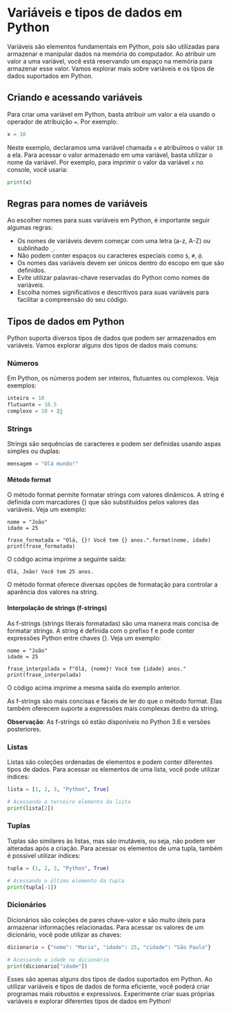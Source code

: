 # Variáveis e tipos de dados em Python

Variáveis são elementos fundamentais em Python, pois são utilizadas para armazenar e manipular dados na memória do computador. Ao atribuir um valor a uma variável, você está reservando um espaço na memória para armazenar esse valor. Vamos explorar mais sobre variáveis e os tipos de dados suportados em Python.

## Criando e acessando variáveis

Para criar uma variável em Python, basta atribuir um valor a ela usando o operador de atribuição `=`. Por exemplo:

```python
x = 10
```

Neste exemplo, declaramos uma variável chamada `x` e atribuímos o valor `10` a ela. Para acessar o valor armazenado em uma variável, basta utilizar o nome da variável. Por exemplo, para imprimir o valor da variável `x` no console, você usaria:

```python
print(x)
```

## Regras para nomes de variáveis

Ao escolher nomes para suas variáveis em Python, é importante seguir algumas regras:

- Os nomes de variáveis devem começar com uma letra (a-z, A-Z) ou sublinhado `_`.
- Não podem conter espaços ou caracteres especiais como `$`, `#`, `@`.
- Os nomes das variáveis devem ser únicos dentro do escopo em que são definidos.
- Evite utilizar palavras-chave reservadas do Python como nomes de variáveis.
- Escolha nomes significativos e descritivos para suas variáveis para facilitar a compreensão do seu código.

## Tipos de dados em Python

Python suporta diversos tipos de dados que podem ser armazenados em variáveis. Vamos explorar alguns dos tipos de dados mais comuns:

### Números

Em Python, os números podem ser inteiros, flutuantes ou complexos. Veja exemplos:

```python
inteiro = 10
flutuante = 10.5
complexo = 10 + 2j
```

### Strings

Strings são sequências de caracteres e podem ser definidas usando aspas simples ou duplas:

```python
mensagem = "Olá mundo!"
```

#### Método format

O método format permite formatar strings com valores dinâmicos. A string é definida com marcadores {} que são substituídos pelos valores das variáveis. Veja um exemplo:

```
nome = "João"
idade = 25

frase_formatada = "Olá, {}! Você tem {} anos.".format(nome, idade)
print(frase_formatada)
```

O código acima imprime a seguinte saída:

```
Olá, João! Você tem 25 anos.
```

O método format oferece diversas opções de formatação para controlar a aparência dos valores na string.

#### Interpolação de strings (f-strings)

As f-strings (strings literais formatadas) são uma maneira mais concisa de formatar strings. A string é definida com o prefixo f e pode conter expressões Python entre chaves {}. Veja um exemplo:

```
nome = "João"
idade = 25

frase_interpolada = f"Olá, {nome}! Você tem {idade} anos."
print(frase_interpolada)
```

O código acima imprime a mesma saída do exemplo anterior.

As f-strings são mais concisas e fáceis de ler do que o método format. Elas também oferecem suporte a expressões mais complexas dentro da string.

**Observação**: As f-strings só estão disponíveis no Python 3.6 e versões posteriores.

### Listas

Listas são coleções ordenadas de elementos e podem conter diferentes tipos de dados. Para acessar os elementos de uma lista, você pode utilizar índices:

```python
lista = [1, 2, 3, "Python", True]

# Acessando o terceiro elemento da lista
print(lista[2])
```

### Tuplas

Tuplas são similares às listas, mas são imutáveis, ou seja, não podem ser alteradas após a criação. Para acessar os elementos de uma tupla, também é possível utilizar índices:

```python
tupla = (1, 2, 3, "Python", True)

# Acessando o último elemento da tupla
print(tupla[-1])
```

### Dicionários

Dicionários são coleções de pares chave-valor e são muito úteis para armazenar informações relacionadas. Para acessar os valores de um dicionário, você pode utilizar as chaves:

```python
dicionario = {"nome": "Maria", "idade": 25, "cidade": "São Paulo"}

# Acessando a idade no dicionário
print(dicionario["idade"])
```

Esses são apenas alguns dos tipos de dados suportados em Python. Ao utilizar variáveis e tipos de dados de forma eficiente, você poderá criar programas mais robustos e expressivos. Experimente criar suas próprias variáveis e explorar diferentes tipos de dados em Python!
